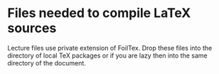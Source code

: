 # Files needed to compile LaTeX sources

Lecture files use private extension of FoilTex.
Drop these files into the directory of local TeX packages
or if you are lazy then into the same directory of the document.
